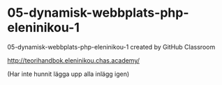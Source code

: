 # 05-dynamisk-webbplats-php-eleninikou-1
05-dynamisk-webbplats-php-eleninikou-1 created by GitHub Classroom

http://teorihandbok.eleninikou.chas.academy/

(Har inte hunnit lägga upp alla inlägg igen)
